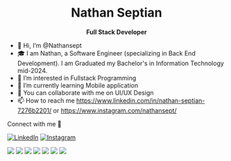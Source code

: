 <h1 align="center">Nathan Septian</h1>

<p align="center">
  <strong>Full Stack Developer</strong>
</p>

- 👋 Hi, I’m @Nathansept
- 🎓 I am Nathan, a Software Engineer (specializing in Back End Development). I am Graduated my Bachelor's in Information Technology mid-2024.
- 👀 I’m interested in Fullstack Programming
- 🌱 I’m currently learning Mobile application
- 💞️ You can collaborate with me on UI/UX Design
- 📫 How to reach me https://www.linkedin.com/in/nathan-septian-7276b2201/ or https://www.instagram.com/nathansept/

Connect with me 🤙

[![LinkedIn](https://img.shields.io/badge/LinkedIn-0077B5?style=for-the-badge&logo=linkedin&logoColor=white)](https://www.linkedin.com/in/nathan-septian-7276b2201/)
[![Instagram](https://img.shields.io/badge/Instagram-E4405F?style=for-the-badge&logo=instagram&logoColor=white)](https://www.instagram.com/nathansept/)
<!---
Nathansept/Nathansept is a ✨ special ✨ repository because its `README.md` (this file) appears on your GitHub profile.
You can click the Preview link to take a look at your changes.
--->
  <img src="https://img.shields.io/badge/Next.js-000000?style=for-the-badge&logo=next.js&logoColor=white" /> <img src="https://img.shields.io/badge/React-61DAFB?style=for-the-badge&logo=react&logoColor=black" /> <img src="https://img.shields.io/badge/Vue.js-4FC08D?style=for-the-badge&logo=vue.js&logoColor=white" />   <img src="https://img.shields.io/badge/Node.js-339933?style=for-the-badge&logo=node.js&logoColor=white" />
    <img src="https://img.shields.io/badge/Figma-F24E1E?style=for-the-badge&logo=figma&logoColor=white" />  <img src="https://img.shields.io/badge/Redux-764ABC?style=for-the-badge&logo=redux&logoColor=white" />
  <img src="https://img.shields.io/badge/Postman-FF6C37?style=for-the-badge&logo=postman&logoColor=white" />


  
  
